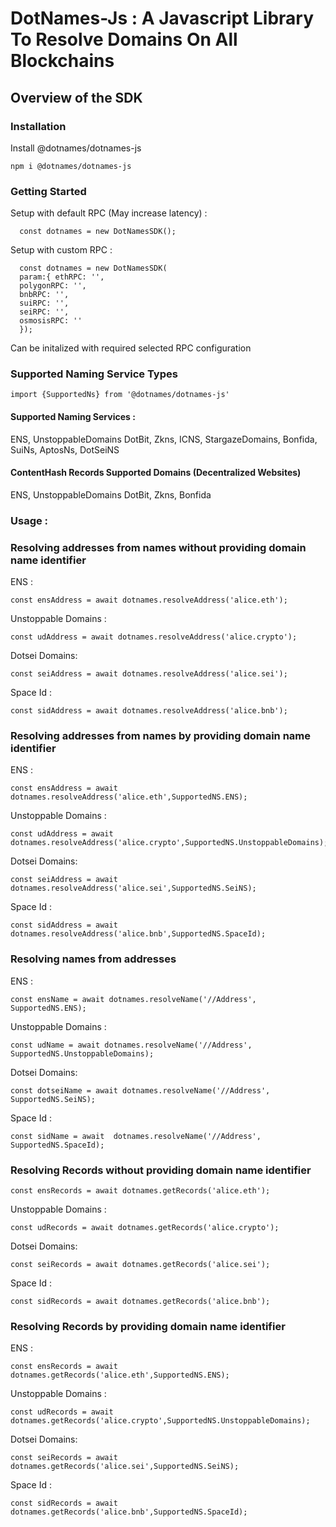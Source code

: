 # DotNames-Js : A Javascript Library To Resolve Domains On All Blockchains

## Overview of the SDK

### Installation

Install @dotnames/dotnames-js

```
npm i @dotnames/dotnames-js
```

### Getting Started

Setup with default RPC (May increase latency) :

```
  const dotnames = new DotNamesSDK();
```

Setup with custom RPC :

```
  const dotnames = new DotNamesSDK(
  param:{ ethRPC: '',
  polygonRPC: '',
  bnbRPC: '',
  suiRPC: '',
  seiRPC: '',
  osmosisRPC: ''
  });

```

Can be initalized with required selected RPC configuration

### Supported Naming Service Types

```
import {SupportedNs} from '@dotnames/dotnames-js'

```

#### Supported Naming Services :

ENS,
UnstoppableDomains
DotBit,
Zkns,
ICNS,
StargazeDomains,
Bonfida,
SuiNs,
AptosNs,
DotSeiNS

#### ContentHash Records Supported Domains (Decentralized Websites)

ENS,
UnstoppableDomains
DotBit,
Zkns,
Bonfida

### Usage :

### Resolving addresses from names without providing domain name identifier

ENS :

```
const ensAddress = await dotnames.resolveAddress('alice.eth');
```

Unstoppable Domains :

```
const udAddress = await dotnames.resolveAddress('alice.crypto');
```

Dotsei Domains:

```
const seiAddress = await dotnames.resolveAddress('alice.sei');
```

Space Id :

```
const sidAddress = await dotnames.resolveAddress('alice.bnb');
```

### Resolving addresses from names by providing domain name identifier

ENS :

```
const ensAddress = await dotnames.resolveAddress('alice.eth',SupportedNS.ENS);
```

Unstoppable Domains :

```
const udAddress = await dotnames.resolveAddress('alice.crypto',SupportedNS.UnstoppableDomains);
```

Dotsei Domains:

```
const seiAddress = await dotnames.resolveAddress('alice.sei',SupportedNS.SeiNS);
```

Space Id :

```
const sidAddress = await dotnames.resolveAddress('alice.bnb',SupportedNS.SpaceId);
```

### Resolving names from addresses

ENS :

```
const ensName = await dotnames.resolveName('//Address', SupportedNS.ENS);
```

Unstoppable Domains :

```
const udName = await dotnames.resolveName('//Address', SupportedNS.UnstoppableDomains);
```

Dotsei Domains:

```
const dotseiName = await dotnames.resolveName('//Address', SupportedNS.SeiNS);
```

Space Id :

```
const sidName = await  dotnames.resolveName('//Address', SupportedNS.SpaceId);
```

### Resolving Records without providing domain name identifier

```
const ensRecords = await dotnames.getRecords('alice.eth');
```

Unstoppable Domains :

```
const udRecords = await dotnames.getRecords('alice.crypto');
```

Dotsei Domains:

```
const seiRecords = await dotnames.getRecords('alice.sei');
```

Space Id :

```
const sidRecords = await dotnames.getRecords('alice.bnb');
```

### Resolving Records by providing domain name identifier

ENS :

```
const ensRecords = await dotnames.getRecords('alice.eth',SupportedNS.ENS);
```

Unstoppable Domains :

```
const udRecords = await dotnames.getRecords('alice.crypto',SupportedNS.UnstoppableDomains);
```

Dotsei Domains:

```
const seiRecords = await dotnames.getRecords('alice.sei',SupportedNS.SeiNS);
```

Space Id :

```
const sidRecords = await dotnames.getRecords('alice.bnb',SupportedNS.SpaceId);
```
